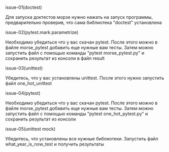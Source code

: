 issue-01(doctest)

Для запуска доктестов морзе нужно нажать на запуск программы, предварительно проверив, что сама библиотека "doctest" установлена

issue-02(pytest.mark.parametrize)

Необходимо убедиться что у вас скачан pytest. После этого можно в файле morse_pytest добавить еще нужные вам тесты.
Затем можно запустить файл с помощью команды "pytest morse_pytest.py" и сохранить результат из консоли в файл result

issue-03(unittest)

Убедитесь, что у вас установлены unittest. После этого нужно запустить файл one_hot_unittest

issue-04(pytest)

Необходимо убедиться что у вас скачан pytest. После этого можно в файле morse_pytest добавить еще нужные вам тесты.
Затем можно запустить файл с помощью команды "pytest one_hot_pytest.py" и сохранить результат из консоли

issue-05(unittest mock)

Убедитесь, что установлены все нужные библиотеки. Запустить файл what_year_is_now_test и получить результаты